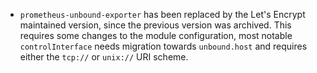 - `prometheus-unbound-exporter` has been replaced by the Let's Encrypt maintained version, since the previous version was archived. This requires some changes to the module configuration, most notable `controlInterface` needs migration
   towards `unbound.host` and requires either the `tcp://` or `unix://` URI scheme.
